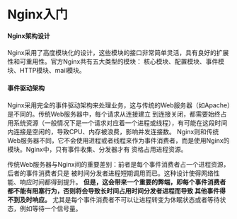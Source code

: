 # Nginx入门

#### Nginx架构设计

Nginx采用了高度模块化的设计，这些模块的接口非常简单灵活，具有良好的扩展性和可重用性。官方Nginx共有五大类型的模块：
核心模块、配置模块、事件模块、HTTP模块、mail模块。

#### 事件驱动架构

Nginx采用完全的事件驱动架构来处理业务，这与传统的Web服务器（如Apache）是不同的。传统Web服务器中，每个请求从连接建立
到连接关闭，都需要始终占用系统资源（一般情况下是一个请求对应着一个进程或线程），有可能在这段时间内连接是空闲的，导致CPU、内存被浪费，影响并发连接数。
Nginx则和传统Web服务器不同，它不会使用进程或者线程来作为事件消费者，而是使用Nginx的模块。Nginx中，只有事件收集、分发器才有
资格占用进程资源。

传统Web服务器与Nginx间的重要差别：前者是每个事件消费者占一个进程资源，后者的事件消费者只是
被时间分发者进程短期调用而已。这种设计使得网络性能、响应时间都得到提升。
**但是，这会带来一个重要的弊端，即每个事件消费者都不能有阻塞行为，否则将会导致长时间占用时间分发者进程而导致
其他事件得不到及时响应。**
尤其是每个事件消费者不可以让进程转变为休眠状态或者等待状态，例如等待一个信号量。
